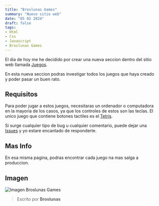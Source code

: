 ```yaml
---
title: "Broslunas Games"
summary: "Nuevo sitio web"
date: "05 02 2024"
draft: false
tags:
- Html
- Css
- Javascript
- Broslunas Games
---
```

El dia de hoy me he decidido por crear una nueva seccion dentro del sitio web llamada [Juegos](https://games-broslunas.vercel.app/games/index.html).

En esta nueva seccion podras investigar todos los juegos que haya creado y poder pasar un buen rato.

## Requisitos
Para poder jugar a estos juegos, necesitaras un ordenador o computadora en la mayoria de los casos, ya que los controles de estos son las teclas. El unico juego que contiene botones tactiles es el [Tetris](http://broslunas.vercel.app/projects/juegos/03-tetris).

Si surge cualquier tipo de bug u cualquier comentario, puede dejar una [Issues](https://github.com/BrosLunas/Web-Page/issues) y yo estare encantado de responderte.

## Mas Info
En esa misma pagina, podras encontrar cada juego na mas salga a produccion.

## Imagen
![Imagen Broslunas Games](/img/broslunas-games.png)

> Escrito por **Broslunas**